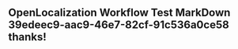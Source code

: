 <properties
ms.topic="hero-topic1"
ms.test1="hero-topic"
ms.test2="test"/>

## OpenLocalization Workflow Test MarkDown 39edeec9-aac9-46e7-82cf-91c536a0ce58 thanks!
